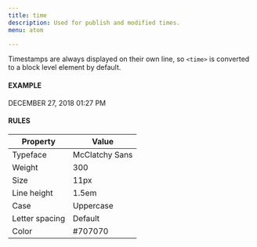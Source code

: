 ```yaml
---
title: time
description: Used for publish and modified times.
menu: atom

---
```

Timestamps are always displayed on their own line, so `<time>` is converted to a block level element by default.

#### EXAMPLE
<div>
  <time>DECEMBER 27, 2018 01:27 PM</time>
</div>

#### RULES

Property | Value
--- | ---
Typeface | McClatchy Sans
Weight | 300
Size | 11px
Line height | 1.5em
Case | Uppercase
Letter spacing | Default
Color | #707070
